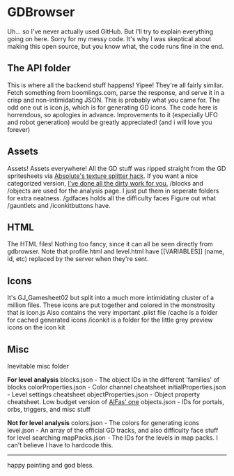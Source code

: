 # GDBrowser

Uh... so I've never actually used GitHub. But I'll try to explain everything going on here.
Sorry for my messy code. It's why I was skeptical about making this open source, but you know what, the code runs fine in the end.

## The API folder
This is where all the backend stuff happens! Yipee!
They're all fairly similar. Fetch something from boomlings.com, parse the response, and serve it in a crisp and non-intimidating JSON. This is probably what you came for.
The odd one out is icon.js, which is for generating GD icons. The code here is horrendous, so apologies in advance. Improvements to it (especially UFO and robot generation) would be greatly appreciated! (and i will love you forever)

## Assets
Assets! Assets everywhere!
All the GD stuff was ripped straight from the GD spritesheets via [Absolute's texture splitter hack](https://youtu.be/pYQgIyNhow8). If you want a nice categorized version, [I've done all the dirty work for you.](https://www.mediafire.com/file/4d99bw1zhwcl507/textures.zip/file)
/blocks and /objects are used for the analysis page. I just put them in seperate folders for extra neatness.
/gdfaces holds all the difficulty faces
Figure out what /gauntlets and /iconkitbuttons have.

## HTML
The HTML files! Nothing too fancy, since it can all be seen directly from gdbrowser. Note that profile.html and level.html have [[VARIABLES]] (name, id, etc) replaced by the server when they're sent.

## Icons
It's GJ_Gamesheet02 but split into a much more intimidating cluster of a million files. These icons are put together and colored in the monstrosity that is icon.js 
Also contains the very important .plist file
/cache is a folder for cached generated icons
/iconkit is a folder for the little grey preview icons on the icon kit

## Misc
Inevitable misc folder

**For level analysis**
blocks.json - The object IDs in the different 'families' of blocks
colorProperties.json - Color channel cheatsheet
initialProperties.json - Level settings cheatsheet
objectProperties.json - Object property cheatsheet. Low budget version of [AlFas' one](https://github.com/gd-edit/GDAPI/blob/5a338c317b10ba0cb30d6175360c997a8a72502f/GDAPI/GDAPI/Enumerations/GeometryDash/ObjectParameter.cs)
objects.json - IDs for portals, orbs, triggers, and misc stuff

**Not for level analysis**
colors.json - The colors for generating icons
level.json - An array of the official GD tracks, and also difficulty face stuff for level searching
mapPacks.json - The IDs for the levels in map packs. I can't believe I have to hardcode this. 

---

happy painting and god bless.